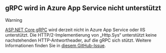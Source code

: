 ## <a name="grpc-not-supported-on-azure-app-service"></a>gRPC wird in Azure App Service nicht unterstützt

> [!WARNING]
> [ASP.NET Core gRPC](xref:grpc/index) wird derzeit nicht in Azure App Service oder IIS unterstützt. Die HTTP/2-Implementierung von „Http.Sys“ unterstützt keine nachstehenden HTTP-Antwortheader, auf die gRPC sich stützt. Weitere Informationen finden Sie in [diesem GitHub-Issue](https://github.com/aspnet/AspNetCore/issues/9020).
